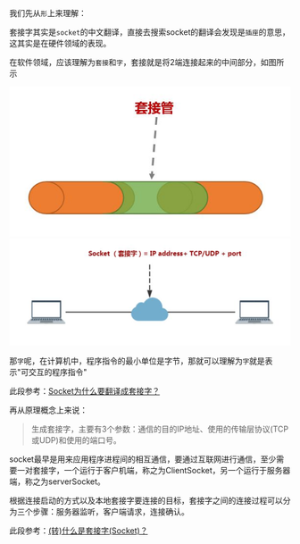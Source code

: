 我们先从`形`上来理解：

套接字其实是`socket`的中文翻译，直接去搜索socket的翻译会发现是`插座`的意思，这其实是在硬件领域的表现。

在软件领域，应该理解为`套接`和`字`，套接就是将2端连接起来的中间部分，如图所示

![1](../images/socket/socket1.jpg)
![1](../images/socket/socket2.jpg)

那`字`呢，在计算机中，程序指令的最小单位是字节，那就可以理解为`字`就是表示"可交互的程序指令"

此段参考：[Socket为什么要翻译成套接字？](https://www.zhihu.com/question/21383903)

再从原理概念上来说：

> 生成套接字，主要有3个参数：通信的目的IP地址、使用的传输层协议(TCP或UDP)和使用的端口号。

socket最早是用来应用程序进程间的相互通信，要通过互联网进行通信，至少需要一对套接字，一个运行于客户机端，称之为ClientSocket，另一个运行于服务器端，称之为serverSocket。

根据连接启动的方式以及本地套接字要连接的目标，套接字之间的连接过程可以分为三个步骤：服务器监听，客户端请求，连接确认。

此段参考：[(转)什么是套接字(Socket)？](https://www.cnblogs.com/ruanbl/archive/2007/10/22/933430.html)
